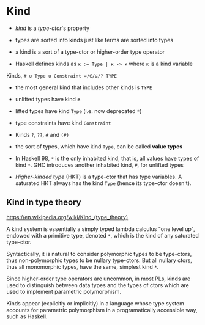# Kind

- *kind* is a *type-ctor*'s property
- types are sorted into kinds just like terms are sorted into types
- a kind is a sort of a type-ctor or higher-order type operator

- Haskell defines kinds as `κ := Type | κ -> κ` where `κ` is a kind variable

Kinds, `# ∪ Type ∪ Constraint =/∈/⊆/? TYPE`
- the most general kind that includes other kinds is `TYPE`
- unlifted types have kind `#`
- lifted types have kind `Type` (i.e. now deprecated `*`)
- type constraints have kind `Constraint`


- Kinds `?`, `??`, `#` and `(#)`

- the sort of types, which have kind `Type`, can be called **value types**

- In Haskell 98, `*` is the only inhabited kind, that is, all values have types of kind `*`. GHC introduces another inhabited kind, `#`, for unlifted types

- *Higher-kinded type* (HKT) is a type-ctor that has type variables. A saturated HKT always has the kind `Type` (hence its type-ctor doesn't).







## Kind in type theory
https://en.wikipedia.org/wiki/Kind_(type_theory)

A kind system is essentially a simply typed lambda calculus "one level up", endowed with a primitive type, denoted `*`, which is the kind of any saturated type-ctor.

Syntactically, it is natural to consider polymorphic types to be type-ctors, thus non-polymorphic types to be nullary type-ctors. But all nullary ctors, thus all monomorphic types, have the same, simplest kind `*`.

Since higher-order type operators are uncommon, in most PLs, kinds are used to distinguish between data types and the types of ctors which are used to implement parametric polymorphism.

Kinds appear (explicitly or implicitly) in a language whose type system accounts for parametric polymorphism in a programatically accessible way, such as Haskell.
